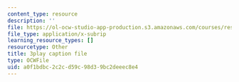 ```yaml
---
content_type: resource
description: ''
file: https://ol-ocw-studio-app-production.s3.amazonaws.com/courses/res-18-006-calculus-revisited-single-variable-calculus-fall-2010/a0f1bdbc2c2cd59c98d39bc2deeec8e4_2f8CoFvB8uk.srt
file_type: application/x-subrip
learning_resource_types: []
resourcetype: Other
title: 3play caption file
type: OCWFile
uid: a0f1bdbc-2c2c-d59c-98d3-9bc2deeec8e4
---
```

